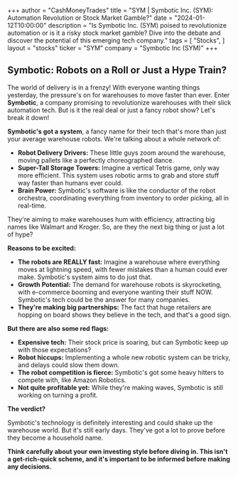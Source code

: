 +++
author = "CashMoneyTrades"
title = "SYM |  Symbotic Inc. (SYM): Automation Revolution or Stock Market Gamble?"
date = "2024-01-12T10:00:00"
description = "Is Symbotic Inc. (SYM) poised to revolutionize automation or is it a risky stock market gamble? Dive into the debate and discover the potential of this emerging tech company."
tags = [
"Stocks",
]
layout = "stocks"
ticker = "SYM"
company = "Symbotic Inc (SYM)"
+++
        


## Symbotic: Robots on a Roll or Just a Hype Train?

The world of delivery is in a frenzy! With everyone wanting things yesterday, the pressure's on for warehouses to move faster than ever. Enter **Symbotic**, a company promising to revolutionize warehouses with their slick automation tech. But is it the real deal or just a fancy robot show? Let's break it down!

**Symbotic's got a system**, a fancy name for their tech that's more than just your average warehouse robots. We're talking about a whole network of:

* **Robot Delivery Drivers:** These little guys zoom around the warehouse, moving pallets like a perfectly choreographed dance.
* **Super-Tall Storage Towers:** Imagine a vertical Tetris game, only way more efficient. This system uses robotic arms to grab and store stuff way faster than humans ever could.
* **Brain Power:** Symbotic's software is like the conductor of the robot orchestra, coordinating everything from inventory to order picking, all in real-time. 

They're aiming to make warehouses hum with efficiency, attracting big names like Walmart and Kroger.  So, are they the next big thing or just a lot of hype?

**Reasons to be excited:**

* **The robots are REALLY fast:** Imagine a warehouse where everything moves at lightning speed, with fewer mistakes than a human could ever make. Symbotic's system aims to do just that.
* **Growth Potential:** The demand for warehouse robots is skyrocketing, with e-commerce booming and everyone wanting their stuff NOW. Symbotic's tech could be the answer for many companies. 
* **They're making big partnerships:**  The fact that huge retailers are hopping on board shows they believe in the tech, and that's a good sign.

**But there are also some red flags:**

* **Expensive tech:**  Their stock price is soaring, but can Symbotic keep up with those expectations?
* **Robot hiccups:** Implementing a whole new robotic system can be tricky, and delays could slow them down.
* **The robot competition is fierce:** Symbotic's got some heavy hitters to compete with, like Amazon Robotics. 
* **Not quite profitable yet:** While they're making waves, Symbotic is still working on turning a profit.

**The verdict?**

Symbotic's technology is definitely interesting and could shake up the warehouse world. But it's still early days. They've got a lot to prove before they become a household name.  

**Think carefully about your own investing style before diving in.  This isn't a get-rich-quick scheme, and it's important to be informed before making any decisions.** 

        